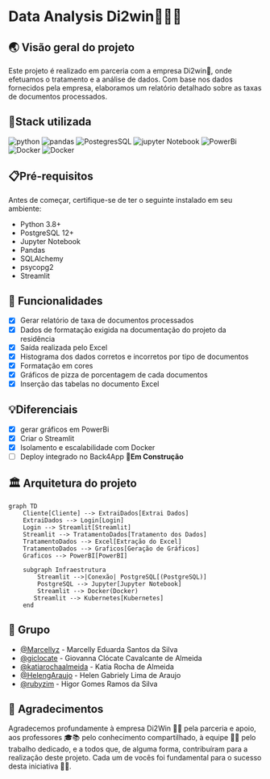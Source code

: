 # Data Analysis Di2win🤩🌟🩷

## 🌏 Visão geral do projeto
Este projeto é realizado em parceria com a empresa Di2win🩷, onde efetuamos o tratamento e a análise de dados. Com base nos dados fornecidos pela empresa, elaboramos um relatório detalhado sobre as taxas de documentos processados.

## 📍Stack utilizada

<div> 
  <img align="inline_block" alt="python" src="https://img.shields.io/badge/Python-3776AB?style=for-the-badge&logo=python&logoColor=white"/>
  <img align="inline_block" alt="pandas" src="https://img.shields.io/badge/pandas-%23150458.svg?style=for-the-badge&logo=pandas&logoColor=white"/>
  <img align="inline_block" alt="PostegresSQL" src="https://img.shields.io/badge/PostgreSQL-316192?style=for-the-badge&logo=postgresql&logoColor=white"/>
  <img align="inline_block" alt="jupyter Notebook" src="https://img.shields.io/badge/jupyter-%23FA0F00.svg?style=for-the-badge&logo=jupyter&logoColor=white"/>
  <img align="inline_block" alt="PowerBi" src="https://img.shields.io/badge/power_bi-F2C811?style=for-the-badge&logo=powerbi&logoColor=black"/> 
  <img align="inline_block" alt="Docker" src="https://img.shields.io/badge/docker-%230db7ed.svg?style=for-the-badge&logo=docker&logoColor=white"/> 
  <img align="inline_block" alt="Docker" src="https://img.shields.io/badge/Streamlit-%23FE4B4B.svg?style=for-the-badge&logo=streamlit&logoColor=white"/> 
</div>

## 📋Pré-requisitos

Antes de começar, certifique-se de ter o seguinte instalado em seu ambiente:

- Python 3.8+
- PostgreSQL 12+
- Jupyter Notebook
- Pandas
- SQLAlchemy 
- psycopg2
- Streamlit
  
## 🧾 Funcionalidades 

- [x] Gerar relatório de taxa de documentos processados
- [x] Dados de formatação exigida na documentação do projeto da residência
- [X] Saída realizada pelo Excel 
- [X] Histograma dos dados corretos e incorretos por tipo de documentos
- [X] Formatação em cores
- [X] Gráficos de pizza de porcentagem de cada documentos
- [X] Inserção das tabelas no documento Excel
 
## 💡Diferenciais
- [X] gerar gráficos em PowerBi
- [X] Criar o Streamlit
- [X] Isolamento e escalabilidade com Docker
- [ ] Deploy integrado no Back4App **🚧Em Construção**

## 🏛️ Arquitetura do projeto
```mermaid
graph TD
    Cliente[Cliente] --> ExtraiDados[Extrai Dados]
    ExtraiDados --> Login[Login]
    Login --> Streamlit[Streamlit]
    Streamlit --> TratamentoDados[Tratamento dos Dados]
    TratamentoDados --> Excel[Extração do Excel]
    TratamentoDados --> Graficos[Geração de Gráficos]
    Graficos --> PowerBI[PowerBI]

    subgraph Infraestrutura
        Streamlit -->|Conexão| PostgreSQL[(PostgreSQL)]
        PostgreSQL --> Jupyter[Jupyter Notebook]
        Streamlit --> Docker(Docker)
       Streamlit --> Kubernetes[Kubernetes]
    end

````

## 👥 Grupo

- [@Marcellyz](https://github.com/Marcellyz) - Marcelly Eduarda Santos da Silva
- [@giclocate](https://github.com/giclocate) - Giovanna Clócate Cavalcante de Almeida
- [@katiarochaalmeida](https://github.com/katiarochaalmeida) - Katia Rocha de Almeida
- [@HelengAraujo](https://github.com/HelengAraujo) - Helen Gabriely Lima de Araujo
- [@rubyzim](https://github.com/rubyzim) - Higor Gomes Ramos da Silva

## 🙏 Agradecimentos 
Agradecemos profundamente à empresa Di2Win 🏢🩷 pela parceria e apoio, aos professores 🎓📚 pelo conhecimento compartilhado, à equipe 👥🤝 pelo trabalho dedicado, e a todos que, de alguma forma, contribuíram para a realização deste projeto. Cada um de vocês foi fundamental para o sucesso desta iniciativa 💖✨.
